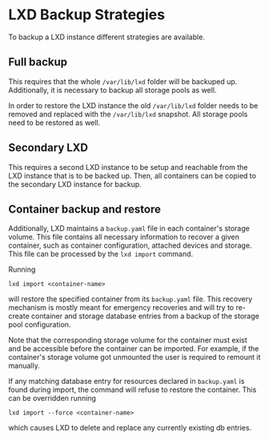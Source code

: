 # LXD Backup Strategies

To backup a LXD instance different strategies are available.

## Full backup
This requires that the whole `/var/lib/lxd` folder will be backuped up.
Additionally, it is necessary to backup all storage pools as well.

In order to restore the LXD instance the old `/var/lib/lxd` folder needs to be
removed and replaced with the `/var/lib/lxd` snapshot. All storage pools
need to be restored as well.

## Secondary LXD
This requires a second LXD instance to be setup and reachable from the LXD
instance that is to be backed up. Then, all containers can be copied to the
secondary LXD instance for backup.

## Container backup and restore
Additionally, LXD maintains a `backup.yaml` file in each container's storage
volume. This file contains all necessary information to recover a given
container, such as container configuration, attached devices and storage.
This file can be processed by the `lxd import` command.

Running 

```
lxd import <container-name>
```

will restore the specified container from its `backup.yaml` file.  This
recovery mechanism is mostly meant for emergency recoveries and will try to
re-create container and storage database entries from a backup of the storage
pool configuration.

Note that the corresponding storage volume for the container must exist and be
accessible before the container can be imported.  For example, if the
container's storage volume got unmounted the user is required to remount it
manually.

If any matching database entry for resources declared in `backup.yaml` is found
during import, the command will refuse to restore the container.  This can be
overridden running 

```
lxd import --force <container-name>
```

which causes LXD to delete and replace any currently existing db entries.
